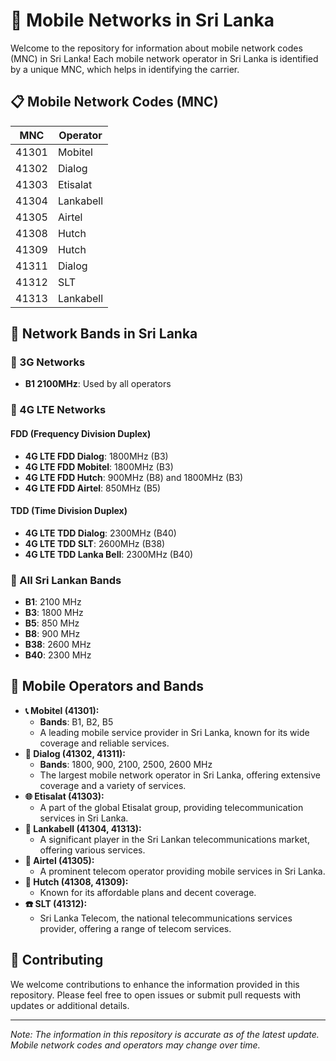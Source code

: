 # 📡 Mobile Networks in Sri Lanka

Welcome to the repository for information about mobile network codes (MNC) in Sri Lanka! Each mobile network operator in Sri Lanka is identified by a unique MNC, which helps in identifying the carrier.

## 📋 Mobile Network Codes (MNC)

| MNC   | Operator   |
|-------|------------|
| 41301 | Mobitel    |
| 41302 | Dialog     |
| 41303 | Etisalat   |
| 41304 | Lankabell  |
| 41305 | Airtel     |
| 41308 | Hutch      |
| 41309 | Hutch      |
| 41311 | Dialog     |
| 41312 | SLT        |
| 41313 | Lankabell  |

## 📶 Network Bands in Sri Lanka

### 📲 3G Networks
- **B1 2100MHz**: Used by all operators

### 🚀 4G LTE Networks

#### FDD (Frequency Division Duplex)
- **4G LTE FDD Dialog**: 1800MHz (B3)
- **4G LTE FDD Mobitel**: 1800MHz (B3)
- **4G LTE FDD Hutch**: 900MHz (B8) and 1800MHz (B3)
- **4G LTE FDD Airtel**: 850MHz (B5)

#### TDD (Time Division Duplex)
- **4G LTE TDD Dialog**: 2300MHz (B40)
- **4G LTE TDD SLT**: 2600MHz (B38)
- **4G LTE TDD Lanka Bell**: 2300MHz (B40)

### 📡 All Sri Lankan Bands
- **B1**: 2100 MHz
- **B3**: 1800 MHz
- **B5**: 850 MHz
- **B8**: 900 MHz
- **B38**: 2600 MHz
- **B40**: 2300 MHz

## 📝 Mobile Operators and Bands

- **📞 Mobitel (41301):**
  - **Bands**: B1, B2, B5
  - A leading mobile service provider in Sri Lanka, known for its wide coverage and reliable services.
- **📱 Dialog (41302, 41311):**
  - **Bands**: 1800, 900, 2100, 2500, 2600 MHz
  - The largest mobile network operator in Sri Lanka, offering extensive coverage and a variety of services.
- **🌐 Etisalat (41303):**
  - A part of the global Etisalat group, providing telecommunication services in Sri Lanka.
- **📶 Lankabell (41304, 41313):**
  - A significant player in the Sri Lankan telecommunications market, offering various services.
- **📡 Airtel (41305):**
  - A prominent telecom operator providing mobile services in Sri Lanka.
- **📲 Hutch (41308, 41309):**
  - Known for its affordable plans and decent coverage.
- **☎️ SLT (41312):**
  - Sri Lanka Telecom, the national telecommunications services provider, offering a range of telecom services.

## 🤝 Contributing

We welcome contributions to enhance the information provided in this repository. Please feel free to open issues or submit pull requests with updates or additional details.

---

*Note: The information in this repository is accurate as of the latest update. Mobile network codes and operators may change over time.*
